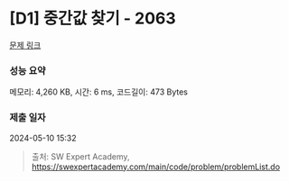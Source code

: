 # [D1] 중간값 찾기 - 2063 

[문제 링크](https://swexpertacademy.com/main/code/problem/problemDetail.do?contestProbId=AV5QPsXKA2UDFAUq) 

### 성능 요약

메모리: 4,260 KB, 시간: 6 ms, 코드길이: 473 Bytes

### 제출 일자

2024-05-10 15:32



> 출처: SW Expert Academy, https://swexpertacademy.com/main/code/problem/problemList.do